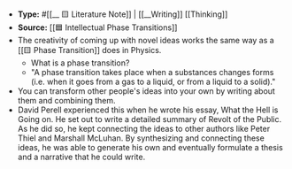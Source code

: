 - **Type:** #[[__ 🟨 Literature Note]]  | [[__Writing]] [[Thinking]]
- **Source:** [[🟦 Intellectual Phase Transitions]] 
- The creativity of coming up with novel ideas works the same way as a [[🟨 Phase Transition]] does in Physics.
    - What is a phase transition?
    - "A phase transition takes place when a substances changes forms (i.e. when it goes from a gas to a liquid, or from a liquid to a solid)."
- You can transform other people's ideas into your own by writing about them and combining them.
- David Perell experienced this when he wrote his essay, What the Hell is Going on. He set out to write a detailed summary of Revolt of the Public. As he did so, he kept connecting the ideas to other authors like Peter Thiel and Marshall McLuhan. By synthesizing and connecting these ideas, he was able to generate his own and eventually formulate a thesis and a narrative that he could write.
